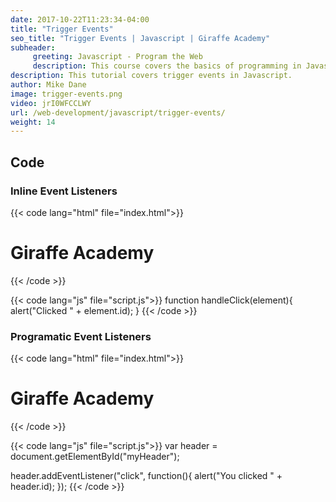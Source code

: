 ```yaml
---
date: 2017-10-22T11:23:34-04:00
title: "Trigger Events"
seo_title: "Trigger Events | Javascript | Giraffe Academy"
subheader:
     greeting: Javascript - Program the Web
     description: This course covers the basics of programming in Javascript. Work your way through the videos and we'll teach you everything you need to know to make your website more responsive!
description: This tutorial covers trigger events in Javascript.
author: Mike Dane
image: trigger-events.png
video: jrI0WFCCLWY
url: /web-development/javascript/trigger-events/
weight: 14
---
```


## Code

### Inline Event Listeners

{{< code lang="html" file="index.html">}}
<h1 id="myHeader" onclick="handleClick(this)">Giraffe Academy</h1>
<script src="script.js"></script>
{{< /code >}}

{{< code lang="js" file="script.js">}}
function handleClick(element){
     alert("Clicked " + element.id);
}
{{< /code >}}

### Programatic Event Listeners

{{< code lang="html" file="index.html">}}
<h1 id="myHeader">Giraffe Academy</h1>
<script src="script.js"></script>
{{< /code >}}

{{< code lang="js" file="script.js">}}
var header = document.getElementById("myHeader");

header.addEventListener("click", function(){
     alert("You clicked " + header.id);
});
{{< /code >}}